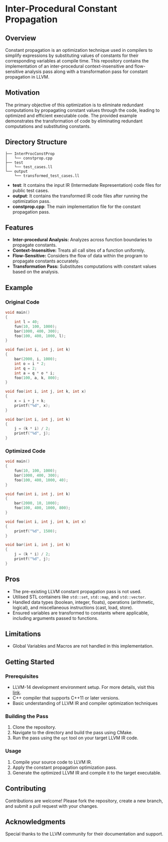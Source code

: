 # Inter-Procedural Constant Propagation

## Overview

Constant propagation is an optimization technique used in compilers to simplify expressions by substituting values of constants for their corresponding variables at compile time. This repository contains the implementation of an inter-procedural context-insensitive and flow-sensitive analysis pass along with a transformation pass for constant propagation in LLVM.

## Motivation

The primary objective of this optimization is to eliminate redundant computations by propagating constant values through the code, leading to optimized and efficient executable code. The provided example demonstrates the transformation of code by eliminating redundant computations and substituting constants.

## Directory Structure

```
├── InterProcConstProp
│   └── constprop.cpp
├── test
│   └── test_cases.ll
└── output
    └── transformed_test_cases.ll
```

- **test**: It contains the input IR (Intermediate Representation) code files for public test cases.
- **output**: It contains the transformed IR code files after running the optimization pass.
- **constprop.cpp**: The main implementation file for the constant propagation pass.

## Features

- **Inter-procedural Analysis:** Analyzes across function boundaries to propagate constants.
- **Context-Insensitive:** Treats all call sites of a function uniformly.
- **Flow-Sensitive:** Considers the flow of data within the program to propagate constants accurately.
- **Transformation Pass:** Substitutes computations with constant values based on the analysis.

## Example

### Original Code

```cpp
void main()
{
    int l = 40;
    fun(10, 100, 1000);
    bar(1000, 400, 300);
    foo(100, 400, 1000, l);
}

void fun(int i, int j, int k)
{
    bar(2000, i, 1000);
    int o = i * 2;
    int q = 2;
    int a = q * o * i;
    foo(100, a, k, 800);
}

void foo(int i, int j, int k, int x)
{
    x = i + j + k;
    printf("%d", x);
}

void bar(int i, int j, int k)
{
    j = (k * i) / 2;
    printf("%d", j);
}
```

### Optimized Code

```cpp
void main()
{
    fun(10, 100, 1000);
    bar(1000, 400, 300);
    foo(100, 400, 1000, 40);
}

void fun(int i, int j, int k)
{
    bar(2000, 10, 1000);
    foo(100, 400, 1000, 800);
}

void foo(int i, int j, int k, int x)
{
    printf("%d", 1500);
}

void bar(int i, int j, int k)
{
    j = (k * i) / 2;
    printf("%d", j);
}
```

## Pros

- The pre-existing LLVM constant propagation pass is not used.
- Utilised STL containers like `std::set`, `std::map`, and `std::vector`.
- Handled data types (boolean, integer, floats), operations (arithmetic, logical), and miscellaneous instructions (cast, load, store).
- Ensured variables are transformed to constants where applicable, including arguments passed to functions.

## Limitations

- Global Variables and Macros are not handled in this implementation.

## Getting Started

### Prerequisites

- LLVM-14 development environment setup. For more details, visit this [link](https://www.llvm.org/docs/GettingStarted.html).
- C++ compiler that supports C++11 or later versions.
- Basic understanding of LLVM IR and compiler optimization techniques

### Building the Pass

1. Clone the repository.
2. Navigate to the directory and build the pass using CMake.
3. Run the pass using the `opt` tool on your target LLVM IR code.

### Usage

1. Compile your source code to LLVM IR.
2. Apply the constant propagation optimization pass.
3. Generate the optimized LLVM IR and compile it to the target executable.

## Contributing

Contributions are welcome! Please fork the repository, create a new branch, and submit a pull request with your changes.

## Acknowledgments

Special thanks to the LLVM community for their documentation and support.
